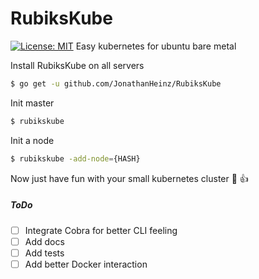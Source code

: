# RubiksKube
[![License: MIT](https://img.shields.io/badge/License-MIT-blue.svg)](https://opensource.org/licenses/MIT)
Easy kubernetes for ubuntu bare metal

Install RubiksKube on all servers
```sh
$ go get -u github.com/JonathanHeinz/RubiksKube
```
Init master
```sh
$ rubikskube
```
Init a node
```sh
$ rubikskube -add-node={HASH}
```
Now just have fun with your small kubernetes cluster :grimacing: :thumbsup:

##### ToDo
- [ ] Integrate Cobra for better CLI feeling
- [ ] Add docs
- [ ] Add tests
- [ ] Add better Docker interaction
